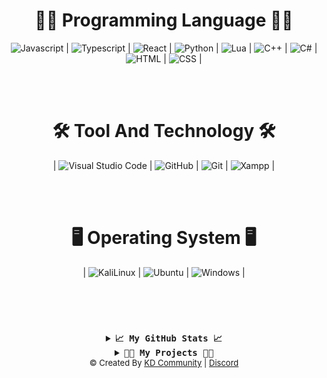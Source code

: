 <div align="center">
</div>

<br><br>

<h1 align="center">👨‍💻 Programming Language 👨‍💻</h1>

<div align="center">
	<img src="https://img.shields.io/badge/Javascript%20-%23323330.svg?style=social&logo=Javascript&logoColor=black" alt="Javascript" /> | 
	<img src="https://img.shields.io/badge/Typesciprt%20-%23323330.svg?style=social&logo=Typescript&logoColor=black" alt="Typescript" /> | 
	<img src="https://img.shields.io/badge/React%20-%23323330.svg?style=social&logo=React&logoColor=black" alt="React" /> | 
	<img src="https://img.shields.io/badge/Python%20-%23323330.svg?style=social&logo=Python&logoColor=black" alt="Python" /> | 
	<img src="https://img.shields.io/badge/Lua%20-%23323330.svg?style=social&logo=Lua&logoColor=black" alt="Lua" /> | 
	<img src="https://img.shields.io/badge/C++%20-%23323330.svg?style=social&logo=c%2B%2B&logoColor=black" alt="C++" /> | 
	<img src="https://img.shields.io/badge/C%23%20-%23323330.svg?style=social&logo=c-sharp&logoColor=black" alt="C#" /> | 
	<img src="https://img.shields.io/badge/HTML%20-%23323330.svg?style=social&logo=HTML5&logoColor=black" alt="HTML" /> | 
	<img src="https://img.shields.io/badge/CSS%20-%23323330.svg?style=social&logo=CSS3&logoColor=black" alt="CSS" /> | 

	
</div>

<br><br>

<h1 align="center">🛠️ Tool And Technology 🛠️</h1>

<div align="center">
     | <img src="https://img.shields.io/badge/-Visual%20Studio%20Code-05122A?style=social&logo=visual-studio-code&logoColor=black" alt="Visual Studio Code" /> | 
    <img src="https://img.shields.io/badge/GitHub%20-%23323330.svg?style=social&logo=GitHub&logoColor=black" alt="GitHub" /> | 
    <img src="https://img.shields.io/badge/Git%20-%23323330.svg?style=social&logo=Git&logoColor=black" alt="Git" /> | 
    <img src="https://img.shields.io/badge/Xampp%20-%23323330.svg?style=social&logo=Xampp&logoColor=black" alt="Xampp" /> | 

</div>

<br><br>

<h1 align="center">🖥 Operating System 🖥</h1>

<p align="center">
   | <img src="https://img.shields.io/badge/-Kali_Linux-05122A?style=social&logo=KaliLinux&logoColor=black" alt="KaliLinux" /> | 
  <img src="https://img.shields.io/badge/Ubuntu%20-%23323330.svg?style=social&logo=ubuntu&logoColor=black" alt="Ubuntu" /> | 
  <img src="https://img.shields.io/badge/Windows%20-%23323330.svg?style=social&logo=windows&logoColor=black" alt="Windows" /> | 
</p>

<br><br>


<h1 align="center"> </h1>

</hr>

<details align="center">
  <summary align="center"><b align="center"><samp align="center">📈 My GitHub Stats 📈</samp></b></summary>
<br>
	
## &#x1f4c8; GitHub Stats

<a href="https://github.com/AshkanKD/">
  <img align="center" src="https://github-readme-stats.vercel.app/api/top-langs/?username=MartinHeinz&hide=java,html,tex&title_color=ffffff&text_color=c9cacc&icon_color=2bbc8a&bg_color=1d1f21&langs_count=3" />
</a>
<a href="https://github.com/AshkanKD/">
  <img align="center" src="https://github-readme-stats.vercel.app/api?username=MartinHeinz&show_icons=true&line_height=27&count_private=true&title_color=ffffff&text_color=c9cacc&icon_color=2bbc8a&bg_color=1d1f21" alt="Martin's GitHub Stats" />
</a>

<a href="https://github.com/AshkanKD/python-project-blueprint">
  <img align="center" src="https://github-readme-stats.vercel.app/api/pin/?username=MartinHeinz&repo=python-project-blueprint&title_color=ffffff&text_color=c9cacc&icon_color=2bbc8a&bg_color=1d1f21" />
</a>


<a href="https://github.com/AshkanKD/go-project-blueprint">
  <img align="center" src="https://github-readme-stats.vercel.app/api/pin/?username=MartinHeinz&repo=go-project-blueprint&title_color=ffffff&text_color=c9cacc&icon_color=2bbc8a&bg_color=1d1f21" />
</a>    

	

<div align="center">
  <img align="center" src="https://github-readme-stats.vercel.app/api/top-langs/?username=AshkanKD&theme=dark&hide_border=true&stroke=f53b3b"  alt="My GitHub Stats"/>
</div>

<br>

<div align="center">
  <img align="center" src="https://github-readme-stats.vercel.app/api?username=AshkanKD&show_icons=true&count_private=true&include_all_commits=true&theme=dark&hide_border=true&stroke=f53b3b"  alt="My GitHub Stats"/>
</div>

<br>

<div align="center">
  <img align="center" src="https://github-readme-streak-stats.herokuapp.com/?user=AshkanKD&theme=dark&hide_border=true&stroke=f53b3b"  alt="My GitHub Stats"/>
</div>

  <br>

  <div align="center">
    <img align="center" src="https://activity-graph.herokuapp.com/graph?username=AshkanKD&bg_color=0D1117&color=eca15b&line=eca15b&point=FFFFFF&hide_border=true"  alt="My GitHub Stats"/>     </a>
  </div>

</details>

</hr>

</hr>

<details align="center">
  <summary align="center"><b align="center"><samp align="center">👨‍💻 My Projects 👨‍💻</samp></b></summary>
<br>


<img width="120" height="120" align="left" style="float: left; margin: 0 10px 0 0;" alt="KDStore.ir" src="https://kdstore.ir/wp-content/uploads/2022/03/logo1.png">  

##  KD Store
Game Store
	
WebSite: <a href="https://kdstore.ir">KDStore.ir</a>

---

<img width="120" height="120" align="left" style="float: left; margin: 0 10px 0 0;" alt="DJ V" src="https://cdn.discordapp.com/attachments/849213521735974912/849213597481041920/RIng_bot.png">  

##  DJ V
✅  ✅
	
Invite DJ V : <a href="https://discord.com/api/oauth2/authorize?client_id=836023757805715477&permissions=234253376&scope=bot%20applications.commands">Link</a>

---
	
</details>

</hr>

<div align="center"><font size="2px;"> © Created By <a href="https://github.com/KDCommunity">KD Community</a> | <a href="https://discord.gg/t9wq3xsCya">Discord</a></a></font></div>
